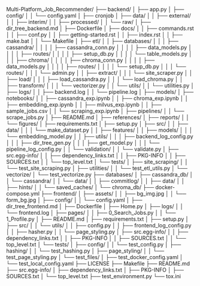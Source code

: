 Multi-Platform_Job_Recommender/
├── backend/
│   ├── app.py
│   ├── config/
│   │   └── config.yaml
│   ├── cronjob
│   ├── data/
│   │   ├── external/
│   │   ├── interim/
│   │   ├── processed/
│   │   └── raw/
│   ├── dir_tree_backend.md
│   ├── Dockerfile
│   ├── docs/
│   │   ├── commands.rst
│   │   ├── conf.py
│   │   ├── getting-started.rst
│   │   ├── index.rst
│   │   ├── make.bat
│   │   └── Makefile
│   ├── etl/
│   │   ├── databases/
│   │   │   ├── cassandra/
│   │   │   │   ├── cassandra_conn.py
│   │   │   │   ├── data_models.py
│   │   │   │   ├── routes/
│   │   │   │   ├── setup_db.py
│   │   │   │   └── table_models.py
│   │   │   ├── chroma/
│   │   │   │   ├── chroma_conn.py
│   │   │   │   ├── data_models.py
│   │   │   │   ├── routes/
│   │   │   │   └── setup_db.py
│   │   │   └── routes/
│   │   │       └── admin.py
│   │   ├── extract/
│   │   │   └── site_scraper.py
│   │   ├── load/
│   │   │   ├── load_cassandra.py
│   │   │   └── load_chroma.py
│   │   ├── transform/
│   │   │   └── vectorizer.py
│   │   └── utils/
│   │       └── utilities.py
│   ├── logs/
│   │   ├── backend.log
│   │   └── pipeline.log
│   ├── models/
│   ├── notebooks/
│   │   ├── cassandra_exp.ipynb
│   │   ├── chroma_exp.ipynb
│   │   ├── embedding_exp.ipynb
│   │   ├── milvus_exp.ipynb
│   │   ├── sample_jobs.csv
│   │   └── scraping_exp.ipynb
│   ├── pipelines/
│   │   └── scrape_jobs.py
│   ├── README.md
│   ├── references/
│   ├── reports/
│   │   └── figures/
│   ├── requirements.txt
│   ├── setup.py
│   ├── src/
│   │   ├── data/
│   │   │   └── make_dataset.py
│   │   ├── features/
│   │   ├── models/
│   │   │   └── embedding_model.py
│   │   ├── utils/
│   │   │   ├── backend_log_config.py
│   │   │   ├── dir_tree_gen.py
│   │   │   ├── get_model.py
│   │   │   └── pipeline_log_config.py
│   │   └── validation/
│   │       └── validate.py
│   ├── src.egg-info/
│   │   ├── dependency_links.txt
│   │   ├── PKG-INFO
│   │   ├── SOURCES.txt
│   │   └── top_level.txt
│   └── tests/
│       ├── site_scraping/
│       │   └── test_site_scraping.py
│       ├── utilities/
│       │   └── test_etl_utils.py
│       └── vectorize/
│           └── test_vectorize.py
├── databases/
│   ├── cassandra_db/
│   │   └── cassandra/
│   │       └── data/
│   │           ├── commitlog/
│   │           ├── data/
│   │           ├── hints/
│   │           └── saved_caches/
│   └── chroma_db/
├── docker-compose.yml
├── frontend/
│   ├── assets/
│   │   ├── bg_img.jpg
│   │   └── form_bg.jpg
│   ├── config/
│   │   └── config.yaml
│   ├── dir_tree_frontend.md
│   ├── Dockerfile
│   ├── Home.py
│   ├── logs/
│   │   └── frontend.log
│   ├── pages/
│   │   ├── 0_Search_Jobs.py
│   │   └── 1_Profile.py
│   ├── README.md
│   ├── requirements.txt
│   ├── setup.py
│   ├── src/
│   │   └── utils/
│   │       ├── config.py
│   │       ├── frontend_log_config.py
│   │       ├── hasher.py
│   │       └── page_styling.py
│   ├── src.egg-info/
│   │   ├── dependency_links.txt
│   │   ├── PKG-INFO
│   │   ├── SOURCES.txt
│   │   └── top_level.txt
│   └── tests/
│       ├── config/
│       │   └── test_config.py
│       ├── hashing/
│       │   └── test_hashing.py
│       ├── page_styling/
│       │   └── test_page_styling.py
│       └── test_files/
│           ├── test_docker_config.yaml
│           └── test_local_config.yaml
├── LICENSE
├── Makefile
├── README.md
├── src.egg-info/
│   ├── dependency_links.txt
│   ├── PKG-INFO
│   ├── SOURCES.txt
│   └── top_level.txt
├── test_environment.py
└── tox.ini

